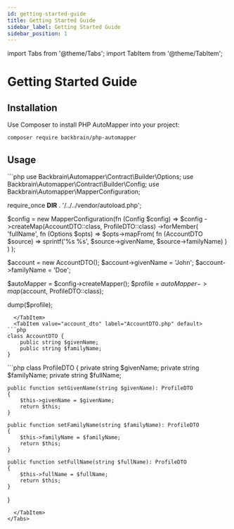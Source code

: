 ```yaml
---
id: getting-started-guide
title: Getting Started Guide
sidebar_label: Getting Started Guide
sidebar_position: 1
---
```


import Tabs from '@theme/Tabs';
import TabItem from '@theme/TabItem';

# Getting Started Guide

## Installation

Use Composer to install PHP AutoMapper into your project:

```bash
composer require backbrain/php-automapper
```

## Usage


<Tabs defaultValue="example">
  <TabItem value="example" label="Example">
```php
<?php
// php docs/example/01_getting_started_usage.php

use Backbrain\Automapper\Contract\Builder\Options;
use Backbrain\Automapper\Contract\Builder\Config;
use Backbrain\Automapper\MapperConfiguration;

require_once __DIR__ . '/../../vendor/autoload.php';

$config = new MapperConfiguration(fn (Config $config) => $config
    ->createMap(AccountDTO::class, ProfileDTO::class)
    ->forMember(
        'fullName',
        fn (Options $opts) => $opts->mapFrom(
            fn (AccountDTO $source) => sprintf('%s %s', $source->givenName, $source->familyName)
        )
    )
);

$account = new AccountDTO();
$account->givenName = 'John';
$account->familyName = 'Doe';

$autoMapper = $config->createMapper();
$profile = $autoMapper->map($account, ProfileDTO::class);

dump($profile);

```
  </TabItem>
  <TabItem value="account_dto" label="AccountDTO.php" default>
```php
class AccountDTO {
    public string $givenName;
    public string $familyName;
}
```
  </TabItem>
  <TabItem value="profile_dto" label="ProfileDTO.php">
```php
class ProfileDTO {
    private string $givenName;
    private string $familyName;
    private string $fullName;

    public function setGivenName(string $givenName): ProfileDTO
    {
        $this->givenName = $givenName;
        return $this;
    }

    public function setFamilyName(string $familyName): ProfileDTO
    {
        $this->familyName = $familyName;
        return $this;
    }

    public function setFullName(string $fullName): ProfileDTO
    {
        $this->fullName = $fullName;
        return $this;
    }
}
```
  </TabItem>
</Tabs>